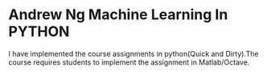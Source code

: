 # Andrew Ng Machine Learning In PYTHON
I have implemented the course assignments in python(Quick and Dirty).The course requires students to implement the assignment in Matlab/Octave.
